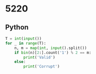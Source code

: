 # 5220

## Python

```python
T = int(input())
for _ in range(T):
    n, m = map(int, input().split())
    if bin(n)[2:].count('1') % 2 == m:
        print('Valid')
    else:
        print('Corrupt')

```
